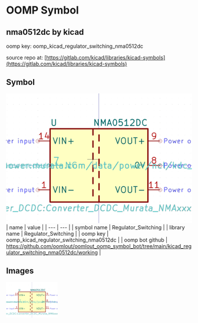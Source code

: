 # OOMP Symbol  
## nma0512dc  by kicad  
  
oomp key: oomp_kicad_regulator_switching_nma0512dc  
  
source repo at: [https://gitlab.com/kicad/libraries/kicad-symbols](https://gitlab.com/kicad/libraries/kicad-symbols)  
## Symbol  
  
[![working.png](working_600.png)](working.png)  
| name | value | 
| --- | --- | 
| symbol name | Regulator_Switching | 
| library name | Regulator_Switching | 
| oomp key | oomp_kicad_regulator_switching_nma0512dc | 
| oomp bot github | https://github.com/oomlout/oomlout_oomp_symbol_bot/tree/main/kicad_regulator_switching_nma0512dc/working | 
## Images  
  
[![working.png](working_140.png)](working.png)  
